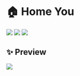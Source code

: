 # 🏠 Home You

<p>
  <img src="https://img.shields.io/badge/TypeScript-007ACC?style=for-the-badge&logo=typescript&logoColor=white">
  <img src="https://img.shields.io/badge/Next-black?style=for-the-badge&logo=next.js&logoColor=white">
  <img src="https://img.shields.io/badge/styled--components-DB7093?style=for-the-badge&logo=styled-components&logoColor=white">
</p>

## :sparkles: Preview
<a href="https://houseyou.vercel.app/">
<img src="https://cdn.discordapp.com/attachments/643825264513646593/990424357002174494/unknown.png" />
</a>
